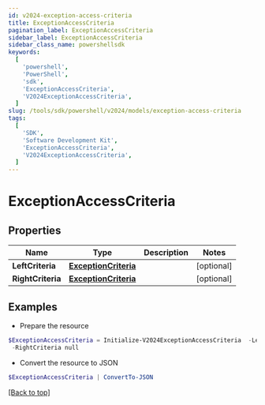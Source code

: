 ```yaml
---
id: v2024-exception-access-criteria
title: ExceptionAccessCriteria
pagination_label: ExceptionAccessCriteria
sidebar_label: ExceptionAccessCriteria
sidebar_class_name: powershellsdk
keywords:
  [
    'powershell',
    'PowerShell',
    'sdk',
    'ExceptionAccessCriteria',
    'V2024ExceptionAccessCriteria',
  ]
slug: /tools/sdk/powershell/v2024/models/exception-access-criteria
tags:
  [
    'SDK',
    'Software Development Kit',
    'ExceptionAccessCriteria',
    'V2024ExceptionAccessCriteria',
  ]
---
```


# ExceptionAccessCriteria

## Properties

| Name | Type | Description | Notes |
| --- | --- | --- | --- |
| **LeftCriteria** | [**ExceptionCriteria**](exception-criteria) |  | [optional] |
| **RightCriteria** | [**ExceptionCriteria**](exception-criteria) |  | [optional] |

## Examples

- Prepare the resource

```powershell
$ExceptionAccessCriteria = Initialize-V2024ExceptionAccessCriteria  -LeftCriteria null `
 -RightCriteria null
```

- Convert the resource to JSON

```powershell
$ExceptionAccessCriteria | ConvertTo-JSON
```

[[Back to top]](#)

